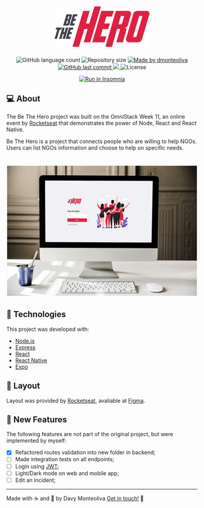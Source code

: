 <h1 align="center">
    <img alt="BeTheHero" title="#BeTheHero" src=".github/logo.svg" width="250px" />
</h1>

<p align="center">
  <img alt="GitHub language count" src="https://img.shields.io/github/languages/count/dmonteoliva/SemanaOmnistack11?color=%2304D361">

  <img alt="Repository size" src="https://img.shields.io/github/repo-size/dmonteoliva/SemanaOmnistack11">

  <a href="https://www.linkedin.com/in/dmonteoliva/">
    <img alt="Made by dmonteoliva" src="https://img.shields.io/badge/made%20by-dmonteoliva-%2304D361">
  </a>

  <a href="https://github.com/dmonteoliva/SemanaOmnistack11/commits/master">
    <img alt="GitHub last commit" src="https://img.shields.io/github/last-commit/dmonteoliva/SemanaOmnistack11">
  </a>

  <a aria-label="Completed" href="https://rocketseat.com.br/">
    <img src="https://img.shields.io/badge/OmniStack-done-green?logo=data:image/png;base64,iVBORw0KGgoAAAANSUhEUgAAABAAAAAQCAMAAAAoLQ9TAAAALVBMVEVHcExxWsF0XMJzXMJxWcFsUsD///9jRrzY0u6Xh9Gsn9n39fyMecy0qd2bjNJWBT0WAAAABHRSTlMA2Do606wF2QAAAGlJREFUGJVdj1cWwCAIBLEsRU3uf9xobDH8+GZwUYi8i6ucJwrxKE+7D0G9Q4vlYqtmCSjndr4CgCgzlyFgfKfKCVO0LrPKjmiqMxGXkJwNnXskqWG+1oSM+BSwD8f29YLNjvx/OQrn+g99oQSoNmt3PgAAAABJRU5ErkJggg=="></img>
  </a>
  <img alt="License" src="https://img.shields.io/badge/license-MIT-brightgreen">

</p>
<p align="center">
  <a href="https://insomnia.rest/run/?label=SemanaOmnistack11&uri=https%3A%2F%2Fraw.githubusercontent.com%2Fdmonteoliva%2FSemanaOmnistack11%2Fmaster%2Fbackend%2FInsomnia.json" target="_blank"><img src="https://insomnia.rest/images/run.svg" alt="Run in Insomnia"></a>
</p>

## 💻 About

The Be The Hero project was built on the OmniStack Week 11, an online event by [Rocketseat](https://rocketseat.com.br/) that demonstrates the power of Node, React and React Native.

Be The Hero is a project that connects people who are willing to help NGOs. Users can list NGOs information and choose to help on specific needs.

<h1 align="center">
    <img alt="Login-Page" title="Login-Page" src=".github/login.jpg" width="500px" />
</h1>

## :rocket: Technologies

This project was developed with:

- [Node.js](https://nodejs.org/en/)
- [Express](https://expressjs.com/)
- [React](https://reactjs.org)
- [React Native](https://facebook.github.io/react-native/)
- [Expo](https://expo.io/)

## 🔖 Layout

Layout was provided by [Rocketseat](https://rocketseat.com.br/), avaliable at [Figma](https://www.figma.com/file/2C2yvw7jsCOGmaNUDftX9n/Be-The-Hero---OmniStack-11?node-id=0%3A1).

## 🎯 New Features

The following features are not part of the original project, but were implemented by myself:

- [x] Refactored routes validation into new folder in backend;
- [ ] Made integration tests on all endpoints;
- [ ] Login using [JWT](https://jwt.io/);
- [ ] Light/Dark mode on web and mobile app;
- [ ] Edit an incident;

---

Made with ☕ and 🍺 by Davy Monteoliva  [Get in touch!](https://www.linkedin.com/in/dmonteoliva/) :wave: